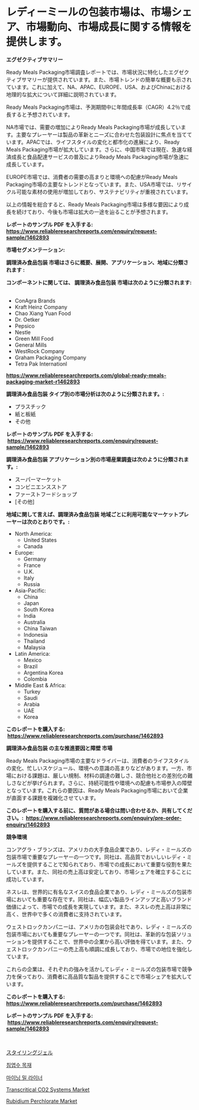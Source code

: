 <p><h1>レディーミールの包装市場は、市場シェア、市場動向、市場成長に関する情報を提供します。</h1></p><p><strong>エグゼクティブサマリー</strong></p>
<p><p>Ready Meals Packaging市場調査レポートでは、市場状況に特化したエグゼクティブサマリーが提供されています。また、市場トレンドの簡単な概要も示されています。これに加えて、NA、APAC、EUROPE、USA、およびChinaにおける地理的な拡大について詳細に説明されています。</p><p>Ready Meals Packaging市場は、予測期間中に年間成長率（CAGR）4.2％で成長すると予想されています。</p><p>NA市場では、需要の増加によりReady Meals Packaging市場が成長しています。主要なプレーヤーは製品の革新とニーズに合わせた包装設計に焦点を当てています。APACでは、ライフスタイルの変化と都市化の進展により、Ready Meals Packaging市場が拡大しています。さらに、中国市場では現在、急速な経済成長と食品配達サービスの普及によりReady Meals Packaging市場が急速に成長しています。</p><p>EUROPE市場では、消費者の需要の高まりと環境への配慮がReady Meals Packaging市場の主要なトレンドとなっています。また、USA市場では、リサイクル可能な素材の使用が増加しており、サステナビリティが重視されています。</p><p>以上の情報を総合すると、Ready Meals Packaging市場は多様な要因により成長を続けており、今後も市場は拡大の一途を辿ることが予想されます。</p></p>
<p><strong>レポートのサンプル PDF を入手する: <a href="https://www.reliableresearchreports.com/enquiry/request-sample/1462893">https://www.reliableresearchreports.com/enquiry/request-sample/1462893</a></strong></p>
<p><strong>市場セグメンテーション:</strong></p>
<p><strong> 調理済み食品包装 市場はさらに概要、展開、アプリケーション、地域に分類されます :</strong></p>
<p><strong>コンポーネントに関しては、 調理済み食品包装 市場は次のように分類されます: &nbsp;</strong></p>
<p><ul><li>ConAgra Brands</li><li>Kraft Heinz Company</li><li>Chao Xiang Yuan Food</li><li>Dr. Oetker</li><li>Pepsico</li><li>Nestle</li><li>Green Mill Food</li><li>General Mills</li><li>WestRock Company</li><li>Graham Packaging Company</li><li>Tetra Pak Internationl</li></ul></p>
<p><strong><a href="https://www.reliableresearchreports.com/global-ready-meals-packaging-market-r1462893">https://www.reliableresearchreports.com/global-ready-meals-packaging-market-r1462893</a></strong></p>
<p><strong> 調理済み食品包装 タイプ別の市場分析は次のように分類されます。:</strong></p>
<p><ul><li>プラスチック</li><li>紙と板紙</li><li>その他</li></ul></p>
<p><strong>レポートのサンプル PDF を入手する: &nbsp;<a href="https://www.reliableresearchreports.com/enquiry/request-sample/1462893">https://www.reliableresearchreports.com/enquiry/request-sample/1462893</a></strong></p>
<p><strong> 調理済み食品包装 アプリケーション別の市場産業調査は次のように分類されます。:</strong></p>
<p><ul><li>スーパーマーケット</li><li>コンビニエンスストア</li><li>ファーストフードショップ</li><li>[その他]</li></ul></p>
<p><strong>地域に関して言えば、調理済み食品包装 地域ごとに利用可能なマーケットプレーヤーは次のとおりです。:</strong></p>
<p><ul>
    <li>
        North America:
        <ul>
            <li>United States</li>
            <li>Canada</li>
        </ul>
    </li>
    <li>
        Europe:
        <ul>
            <li>Germany</li>
            <li>France</li>
            <li>U.K.</li>
            <li>Italy</li>
            <li>Russia</li>
        </ul>
    </li>
    <li>
        Asia-Pacific:
        <ul>
            <li>China</li>
            <li>Japan</li>
            <li>South Korea</li>
            <li>India</li>
            <li>Australia</li>
            <li>China Taiwan</li>
            <li>Indonesia</li>
            <li>Thailand</li>
            <li>Malaysia</li>
        </ul>
    </li>
    <li>
        Latin America:
        <ul>
            <li>Mexico</li>
            <li>Brazil</li>
            <li>Argentina Korea</li>
            <li>Colombia</li>
        </ul>
    </li>
    <li>
        Middle East & Africa:
        <ul>
            <li>Turkey</li>
            <li>Saudi</li>
            <li>Arabia</li>
            <li>UAE</li>
            <li>Korea</li>
        </ul>
    </li>
    </ul></p>
<p><strong>このレポートを購入する: &nbsp;<a href="https://www.reliableresearchreports.com/purchase/1462893">https://www.reliableresearchreports.com/purchase/1462893</a></strong></p>
<p><strong>調理済み食品包装 の主な推進要因と障壁 市場</strong></p>
<p><p>Ready Meals Packaging市場の主要なドライバーは、消費者のライフスタイルの変化、忙しいスケジュール、環境への意識の高まりなどがあります。一方、市場における課題は、厳しい規制、材料の調達の難しさ、競合他社との差別化の難しさなどが挙げられます。さらに、持続可能性や環境への配慮も市場参入の障壁となっています。これらの要因は、Ready Meals Packaging市場において企業が直面する課題を複雑化させています。</p></p>
<p><strong>このレポートを購入する前に、質問がある場合は問い合わせるか、共有してください。:&nbsp; <a href="https://www.reliableresearchreports.com/enquiry/pre-order-enquiry/1462893">https://www.reliableresearchreports.com/enquiry/pre-order-enquiry/1462893</a></strong></p>
<p><strong>競争環境</strong></p>
<p><p>コンアグラ・ブランズは、アメリカの大手食品企業であり、レディ・ミールズの包装市場で重要なプレーヤーの一つです。同社は、高品質でおいしいレディ・ミールズを提供することで知られており、市場での成長において重要な役割を果たしています。また、同社の売上高は安定しており、市場シェアを確立することに成功しています。</p><p>ネスレは、世界的に有名なスイスの食品企業であり、レディ・ミールズの包装市場においても重要な存在です。同社は、幅広い製品ラインアップと高いブランド価値によって、市場での成長を実現しています。また、ネスレの売上高は非常に高く、世界中で多くの消費者に支持されています。</p><p>ウェストロックカンパニーは、アメリカの包装会社であり、レディ・ミールズの包装市場においても重要なプレーヤーの一つです。同社は、革新的な包装ソリューションを提供することで、世界中の企業から高い評価を得ています。また、ウェストロックカンパニーの売上高も順調に成長しており、市場での地位を強化しています。</p><p>これらの企業は、それぞれの強みを活かしてレディ・ミールズの包装市場で競争力を保っており、消費者に高品質な製品を提供することで市場シェアを拡大しています。</p></p>
<p><strong>このレポートを購入する: &nbsp; <a href="https://www.reliableresearchreports.com/purchase/1462893">https://www.reliableresearchreports.com/purchase/1462893</a></strong></p>
<p><strong>レポートのサンプル PDF を入手する: &nbsp;<a href="https://www.reliableresearchreports.com/enquiry/request-sample/1462893">https://www.reliableresearchreports.com/enquiry/request-sample/1462893</a></strong><strong></strong></p>
<p>&nbsp;</p>
<p><p><a href="https://medium.com/@kaydenjohns1964/%E3%82%B9%E3%82%BF%E3%82%A4%E3%83%AA%E3%83%B3%E3%82%B0%E3%82%B8%E3%82%A7%E3%83%AB%E5%B8%82%E5%A0%B4-%E3%82%BF%E3%82%A4%E3%83%97-%E7%94%A8%E9%80%94-%E5%9C%B0%E7%90%86%E3%81%AB%E3%82%88%E3%82%8B%E5%8C%85%E6%8B%AC%E7%9A%84%E8%A9%95%E4%BE%A1-3c3d86560cc9">スタイリングジェル</a></p><p><a href="https://github.com/vsap75a286l/Market-Research-Report-List-1/blob/main/575177428027.md">침엽수 목재</a></p><p><a href="https://medium.com/@kellylyncyh543964/%EA%B4%91%EC%82%B0-%EB%B0%80-%EB%9D%BC%EC%9D%B4%EB%84%88-%EC%8B%9C%EC%9E%A5-%EC%8B%9C%EC%9E%A5-%EC%A0%90%EC%9C%A0%EC%9C%A8-%EC%8B%9C%EC%9E%A5-%EB%8F%99%ED%96%A5-%EA%B7%B8%EB%A6%AC%EA%B3%A0-%EB%AF%B8%EB%9E%98-%EC%84%B1%EC%9E%A5-%ED%83%90%EC%83%89-0bf1e812ea01">마이닝 밀 라이너</a></p><p><a href="https://view.publitas.com/reportprime-1/transcritical-co2-systems-market-size-reveals-the-best-marketing-channels-in-global-industry/">Transcritical CO2 Systems Market</a></p><p><a href="https://issuu.com/reportprime-2/docs/rubidium-perchlorate-market-size-2030.pptx">Rubidium Perchlorate Market</a></p></p>